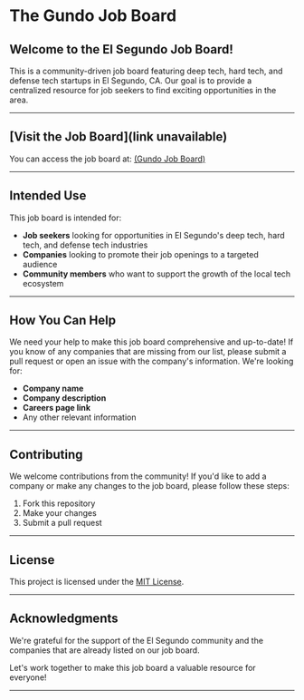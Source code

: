 # The Gundo Job Board

## Welcome to the El Segundo Job Board!

This is a community-driven job board featuring deep tech, hard tech, and defense tech startups in El Segundo, CA. Our goal is to provide a centralized resource for job seekers to find exciting opportunities in the area.

---

## [Visit the Job Board](link unavailable)

You can access the job board at: [(Gundo Job Board)](https://kaissaradi.github.io/GundoJobBoard/)

---

## Intended Use

This job board is intended for:

- **Job seekers** looking for opportunities in El Segundo's deep tech, hard tech, and defense tech industries
- **Companies** looking to promote their job openings to a targeted audience
- **Community members** who want to support the growth of the local tech ecosystem

---

## How You Can Help

We need your help to make this job board comprehensive and up-to-date! If you know of any companies that are missing from our list, please submit a pull request or open an issue with the company's information. We're looking for:

- **Company name**
- **Company description**
- **Careers page link**
- Any other relevant information

---

## Contributing

We welcome contributions from the community! If you'd like to add a company or make any changes to the job board, please follow these steps:

1. Fork this repository
2. Make your changes
3. Submit a pull request

---

## License

This project is licensed under the [MIT License](LICENSE).

---

## Acknowledgments

We're grateful for the support of the El Segundo community and the companies that are already listed on our job board.

Let's work together to make this job board a valuable resource for everyone!

---
